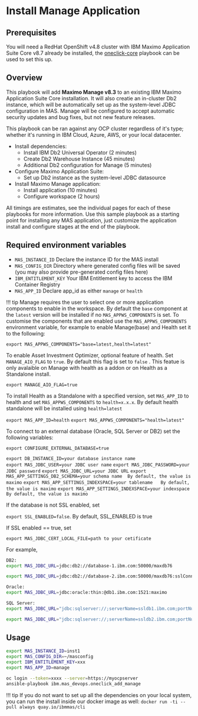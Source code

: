 # Install Manage Application

## Prerequisites
You will need a RedHat OpenShift v4.8 cluster with IBM Maximo Application Suite Core v8.7 already be installed, the [oneclick-core](oneclick-core.md) playbook can be used to set this up.

## Overview
This playbook will add **Maximo Manage v8.3** to an existing IBM Maximo Application Suite Core installation.  It will also creatie an in-cluster Db2 instance, which will be automatically set up as the system-level JDBC configuration in MAS.  Manage will be configured to accept automatic security updates and bug fixes, but not new feature releases.

This playbook can be ran against any OCP cluster regardless of it's type; whether it's running in IBM Cloud, Azure, AWS, or your local datacenter.

- Install dependencies:
    - Install IBM Db2 Universal Operator (2 minutes)
    - Create Db2 Warehouse Instance (45 minutes)
    - Additional Db2 configuration for Manage (5 minutes)
- Configure Maximo Application Suite:
    - Set up Db2 instance as the system-level JDBC datasource
- Install Maximo Manage application:
    - Install application (10 minutes)
    - Configure workspace (2 hours)

All timings are estimates, see the individual pages for each of these playbooks for more information.  Use this sample playbook as a starting point for installing any MAS application, just customize the application install and configure stages at the end of the playbook.

## Required environment variables
- `MAS_INSTANCE_ID` Declare the instance ID for the MAS install
- `MAS_CONFIG_DIR` Directory where generated config files will be saved (you may also provide pre-generated config files here)
- `IBM_ENTITLEMENT_KEY` Your IBM Entitlement key to access the IBM Container Registry
- `MAS_APP_ID` Declare app_id as either `manage` or `health`

!!! tip
    Manage requires the user to select one or more application components to enable in the workspace. By default the `base` component at the `latest` version will be installed if no `MAS_APPWS_COMPONENTS` is set. To customise the components that are enabled use the `MAS_APPWS_COMPONENTS` environment variable, for example to enable Manage(base) and Health set it to the following:

   `export MAS_APPWS_COMPONENTS="base=latest,health=latest"`

   To enable Asset Investment Optimizer, optional feature of health. Set `MANAGE_AIO_FLAG` to `true`. By default this flag is set to `false` . This featue is only avalaible on Manage with health as a addon or on Health as a Standalone install.

   `export MANAGE_AIO_FLAG=true`

   To install Health as a Standalone with a specified version, set `MAS_APP_ID` to health and set `MAS_APPWS_COMPONENTS` to `health=x.x.x`. By default health standalone will be installed using `health=latest`

   `export MAS_APP_ID=health`
   `export MAS_APPWS_COMPONENTS="health=latest"`

   To connect to an external database (Oracle, SQL Server or DB2) set the following variables:

   `export CONFIGURE_EXTERNAL_DATABASE=true`

   `export DB_INSTANCE_ID=your database instance name`  
   `export MAS_JDBC_USER=your JDBC user name`
   `export MAS_JDBC_PASSWORD=your JDBC password`
   `export MAS_JDBC_URL=your JDBC URL`
   `export MAS_APP_SETTINGS_DB2_SCHEMA=your schema name  By default, the value is maximo`
   `export MAS_APP_SETTINGS_INDEXSPACE=your tablename   By default, the value is maximo`
   `export MAS_APP_SETTINGS_INDEXSPACE=your indexspace  By default, the value is maximo`
   
   If the database is not SSL enabled, set

   `export SSL_ENABLED=false`. By default, SSL_ENABLED is true

   If SSL enabled == true, set

   `export MAS_JDBC_CERT_LOCAL_FILE=path to your cetificate`

   For example,

   ``` bash
   DB2:
   export MAS_JDBC_URL=jdbc:db2://database-1.ibm.com:50000/maxdb76

   export MAS_JDBC_URL=jdbc:db2://database-2.ibm.com:50000/maxdb76:sslConnection=true  if SSL enabled

   Oracle:
   export MAS_JDBC_URL=jdbc:oracle:thin:@db1.ibm.com:1521:maximo

   SQL Server:
   export MAS_JDBC_URL="jdbc:sqlserver://;serverName=ssldb1.ibm.com;portNumber=1433;databaseName=msdb;integratedSecurity=false;sendStringParametersAsUnicode=false;selectMethod=cursor;encrypt=false;trustServerCertificate=false;"

   export MAS_JDBC_URL="jdbc:sqlserver://;serverName=ssldb2.ibm.com;portNumber=1433;databaseName=msdb;integratedSecurity=false;sendStringParametersAsUnicode=false;selectMethod=cursor;encrypt=true;trustServerCertificate=true;" if SSL enabled
   ```
   
## Usage

```bash
export MAS_INSTANCE_ID=inst1
export MAS_CONFIG_DIR=~/masconfig
export IBM_ENTITLEMENT_KEY=xxx
export MAS_APP_ID=manage

oc login --token=xxxx --server=https://myocpserver
ansible-playbook ibm.mas_devops.oneclick_add_manage
```

!!! tip
    If you do not want to set up all the dependencies on your local system, you can run the install inside our docker image as well: `docker run -ti --pull always quay.io/ibmmas/cli`

